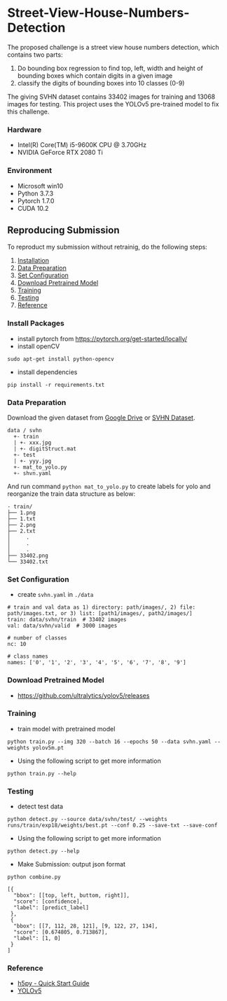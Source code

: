 # Street-View-House-Numbers-Detection
The proposed challenge is a street view house numbers detection, which contains two parts:
1. Do bounding box regression to find top, left, width and height of bounding boxes which contain digits in a given image
2. classify the digits of bounding boxes into 10 classes (0-9)

The giving SVHN dataset contains 33402 images for training and 13068 images for testing. This project uses the YOLOv5 pre-trained model to fix this challenge.


### Hardware
- Intel(R) Core(TM) i5-9600K CPU @ 3.70GHz
- NVIDIA GeForce RTX 2080 Ti

### Environment
- Microsoft win10
- Python 3.7.3
- Pytorch 1.7.0
- CUDA 10.2

## Reproducing Submission
To reproduct my submission without retrainig, do the following steps:
1. [Installation](#install-packages)
2. [Data Preparation](#data-preparation)
3. [Set Configuration](#set-configuration)
4. [Download Pretrained Model](#download-pretrained-model)
5. [Training](#training)
6. [Testing](#testing)
7. [Reference](#reference)



### Install Packages
- install pytorch from https://pytorch.org/get-started/locally/
- install openCV
```
sudo apt-get install python-opencv
```
- install dependencies
```
pip install -r requirements.txt
```

### Data Preparation
Download the given dataset from [Google Drive](https://drive.google.com/drive/folders/1Ob5oT9Lcmz7g5mVOcYH3QugA7tV3WsSl) or [SVHN Dataset](http://ufldl.stanford.edu/housenumbers/).
```
data / svhn
  +- train
  |	+- xxx.jpg
  |	+- digitStruct.mat
  +- test
  |	+- yyy.jpg
  +- mat_to_yolo.py
  +- shvn.yaml
```
And run command `python mat_to_yolo.py` to create labels for yolo and reorganize the train data structure as below:
```
- train/
├── 1.png
├── 1.txt
├── 2.png
├── 2.txt
│     .
│     .
│     .
├── 33402.png
└── 33402.txt
```

### Set Configuration
- create `svhn.yaml` in `./data`
```
# train and val data as 1) directory: path/images/, 2) file: path/images.txt, or 3) list: [path1/images/, path2/images/]
train: data/svhn/train  # 33402 images
val: data/svhn/valid  # 3000 images

# number of classes
nc: 10

# class names
names: ['0', '1', '2', '3', '4', '5', '6', '7', '8', '9']
```

### Download Pretrained Model
- https://github.com/ultralytics/yolov5/releases

### Training
- train model with pretrained model
```
python train.py --img 320 --batch 16 --epochs 50 --data svhn.yaml --weights yolov5m.pt
```

- Using the following script to get more information
```
python train.py --help
```

### Testing
- detect test data
```
python detect.py --source data/svhn/test/ --weights runs/train/exp18/weights/best.pt --conf 0.25 --save-txt --save-conf
```

- Using the following script to get more information
```
python detect.py --help
```

- Make Submission: output json format
```
python combine.py
```
```
[{
  "bbox": [[top, left, buttom, right]],
  "score": [confidence],
  "label": [predict_label]
 }, 
 {
  "bbox": [[7, 112, 28, 121], [9, 122, 27, 134],
  "score": [0.674805, 0.713867],
  "label": [1, 0]
 }
]
```

### Reference
- [h5py - Quick Start Guide](https://docs.h5py.org/en/stable/quick.html)
- [YOLOv5](https://github.com/ultralytics/yolov5)